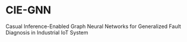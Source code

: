 # CIE-GNN
Casual Inference-Enabled Graph Neural Networks for Generalized Fault Diagnosis in Industrial IoT System
